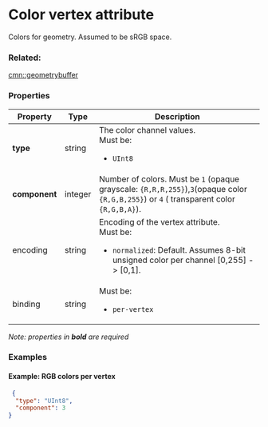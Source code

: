 # Color vertex attribute

Colors for geometry.  Assumed to be sRGB space.

### Related:

[cmn::geometrybuffer](geometrybuffer.cmn.md)
### Properties

| Property | Type | Description |
| --- | --- | --- |
| **type** | string | The color channel values.<div>Must be:<ul><li>`UInt8`</li></ul></div> |
| **component** | integer | Number of colors. Must be `1` (opaque grayscale: `{R,R,R,255}`),`3`(opaque color `{R,G,B,255}`) or `4` ( transparent color `{R,G,B,A}`). |
| encoding | string | Encoding of the vertex attribute.<div>Must be:<ul><li>`normalized`: Default. Assumes 8-bit unsigned color per channel [0,255] -> [0,1].</li></ul></div> |
| binding | string | <div>Must be:<ul><li>`per-vertex`</li></ul></div> |

*Note: properties in **bold** are required*

### Examples 

#### Example: RGB colors per vertex 

```json
 {
  "type": "UInt8",
  "component": 3
} 
```

